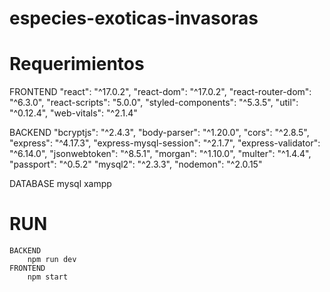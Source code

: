 # especies-exoticas-invasoras
# Requerimientos

   FRONTEND
    "react": "^17.0.2",
    "react-dom": "^17.0.2",
    "react-router-dom": "^6.3.0",
    "react-scripts": "5.0.0",
    "styled-components": "^5.3.5",
    "util": "^0.12.4",
    "web-vitals": "^2.1.4"
  
  BACKEND
    "bcryptjs": "^2.4.3",
    "body-parser": "^1.20.0",
    "cors": "^2.8.5",
    "express": "^4.17.3",
    "express-mysql-session": "^2.1.7",
    "express-validator": "^6.14.0",
    "jsonwebtoken": "^8.5.1",
    "morgan": "^1.10.0",
    "multer": "^1.4.4",
    "passport": "^0.5.2"
    "mysql2": "^2.3.3",
    "nodemon": "^2.0.15"
    
  DATABASE
     mysql
     xampp    


# RUN
    BACKEND
        npm run dev
    FRONTEND
        npm start
